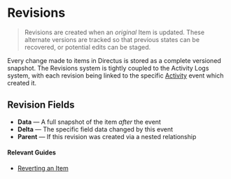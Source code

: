 # Revisions

> Revisions are created when an _original_ Item is updated. These alternate versions are tracked so that previous states
> can be recovered, or potential edits can be staged.

Every change made to items in Directus is stored as a complete versioned snapshot. The Revisions system is tightly
coupled to the Activity Logs system, with each revision being linked to the specific
[Activity](/concepts/application/#activity-log) event which created it.

## Revision Fields

- **Data** — A full snapshot of the item _after_ the event
- **Delta** — The specific field data changed by this event
- **Parent** — If this revision was created via a nested relationship

<!-- @TODO ::: tip Customizing Version Data
Since versions store a full data snapshot and delta, the
`directus_revisions` collection can quickly grow quite large, increasing database size and
potentially decreasing performance. To remedy this, Directus allows
[configuring version scope](/concepts/app-overview) per collection to set the exact field data
saved.
:::

::: tip Creating Detached Versions

You can also create a new version for an item without saving the data to the parent item itself. This allows you to "stage" changes to an item that may already be live/published.

:::

-->

#### Relevant Guides

- [Reverting an Item](/guides/items/#reverting-an-item)
